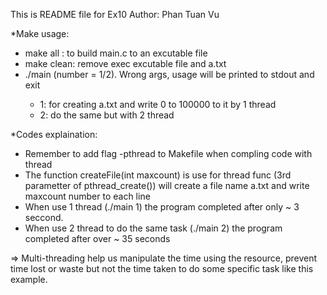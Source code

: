 This is README file for Ex10
Author: Phan Tuan Vu

*Make usage:
- make all : to build main.c to an excutable file
- make clean: remove exec excutable file and a.txt
- ./main <number>  (number = 1/2). Wrong args, usage will be printed to stdout and exit
  + 1: for creating a.txt and write 0 to 100000 to it by 1 thread
  + 2: do the same but with 2 thread

*Codes explaination:
  - Remember to add flag -pthread to Makefile when compling code with thread
  - The function createFile(int maxcount) is use for thread func (3rd parametter of pthread_create()) will create a file name a.txt and write maxcount number to each line
  - When use 1 thread (./main 1) the program completed after only ~ 3 seccond.
  - When use 2 thread to do the same task (./main 2) the program completed after over ~ 35 seconds
 
  => Multi-threading help us manipulate the time using the resource, prevent time lost or waste but not the time taken to do some specific task like this example. 
